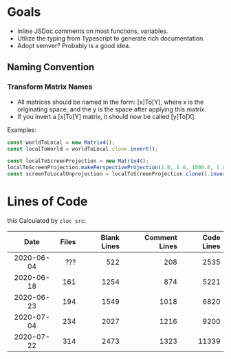 # Goals

- Inline JSDoc comments on most functions, variables.
- Utilize the typing from Typescript to generate rich documentation.
- Adopt semver? Probably is a good idea.

## Naming Convention

### Transform Matrix Names

- All matrices should be named in the form: [x]To[Y], where x is the originating space, and the y is the space after applying this matrix.
- If you invert a [x]To[Y] matrix, it should now be called [y]To[X].

Examples:

```js
const worldToLocal = new Matrix4();
const localToWorld = worldToLocal.clone.invert();

const localToScreenProjection = new Matrix4();
localToScreenProjection.makePerspectiveProjection(1.0, 1.0, 1000.0, 1.0);
const screenToLocalUnprojection = localToScreenProjection.clone().invert();
```

# Lines of Code

this
Calculated by `cloc src`:

|    Date    | Files | Blank Lines | Comment Lines | Code Lines |
| :--------: | ----: | ----------: | ------------: | ---------: |
| 2020-06-04 |   ??? |         522 |           208 |       2535 |
| 2020-06-18 |   161 |        1254 |           874 |       5221 |
| 2020-06-23 |   194 |        1549 |          1018 |       6820 |
| 2020-07-04 |   234 |        2027 |          1216 |       9200 |
| 2020-07-22 |   314 |        2473 |          1323 |      11339 |
